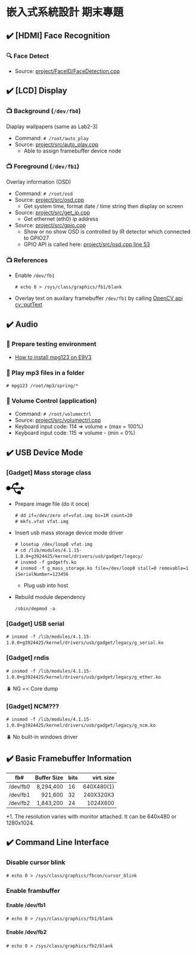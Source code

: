 # 嵌入式系統設計 期末專題


## :heavy_check_mark: [HDMI] Face Recognition
### :mag: Face Detect
- Source: [project/FaceID/FaceDetection.cpp](https://github.com/TommyLin/EmbeddedSystem2020/blob/main/project/FaceID/FaceDetection.cpp)


## :heavy_check_mark: [LCD] Display

### :tv: Background (`/dev/fb0`)
Diaplay wallpapers (same as Lab2-3)
- Command: `# /root/auto_play`
- Source: [project/src/auto_play.cpp](https://github.com/TommyLin/EmbeddedSystem2020/blob/main/project/src/auto_play.cpp)
   - Able to assign framebuffer device node

### :tv: Foreground (`/dev/fb1`)
Overlay information (OSD)
- Command: `# /root/osd`
- Source: [project/src/osd.cpp](https://github.com/TommyLin/EmbeddedSystem2020/blob/main/project/src/osd.cpp)
   - Get system time, format date / time string then display on screen
- Source: [project/src/get_ip.cpp](https://github.com/TommyLin/EmbeddedSystem2020/blob/main/project/src/get_ip.cpp)
   - Get ethernet (eth0) ip address
- Source: [project/src/gpio.cpp](https://github.com/TommyLin/EmbeddedSystem2020/blob/main/project/src/gpio.cpp)
   - Show or no show OSD is controlled by IR detector which connected to GPIO27
   - GPIO API is called here: [project/src/osd.cpp line 53](https://github.com/TommyLin/EmbeddedSystem2020/blob/d8c9fb26e4e9000c02f17c13cc9672b691d6b903/project/src/osd.cpp#L53)

### :tv: References
- Enable `/dev/fb1`
  ```
  # echo 0 > /sys/class/graphics/fb1/blank
  ```
- Overlay text on auxilary framebuffer `/dev/fb1` by calling [OpenCV api cv::putText](https://github.com/TommyLin/EmbeddedSystem2020/blob/main/project/src/osd.cpp)
   

## :heavy_check_mark: Audio

### :musical_note: Prepare testing environment
- [How to install mpg123 on E9V3](https://github.com/TommyLin/EmbeddedSystem2020/blob/main/project/doc/howto_install_mpg123.md)

### :musical_note: Play mp3 files in a folder
```
# mpg123 /root/mp3/spring/*
```

### :musical_note: Volume Control (application)
- Command: `# /root/volumectrl`
- Source: [project/src/volumectrl.cpp](https://github.com/TommyLin/EmbeddedSystem2020/blob/main/project/src/volumectrl.cpp)
- Keyboard input code: 114 => volume +  (max = 100%)
- Keyboard input code: 115 => volume -  (min =   0%)


## :heavy_check_mark: USB Device Mode

### [Gadget] Mass storage class
![USB](https://github.com/TommyLin/EmbeddedSystem2020/blob/main/project/doc/usb.png)
- Prepare image file (do it once)
   ```
   # dd if=/dev/zero of=vfat.img bs=1M count=20
   # mkfs.vfat vfat.img
   ```
- Insert usb mass storage device mode driver
   ```
   # losetup /dev/loop0 vfat.img
   # cd /lib/modules/4.1.15-1.0.0+g3924425/kernel/drivers/usb/gadget/legacy/
   # insmod -f gadgetfs.ko
   # insmod -f g_mass_storage.ko file=/dev/loop0 stall=0 removable=1 iSerialNumber=123456
   ```
   - Plug usb into host
   
* Rebuild module dependency
   ```
   /sbin/depmod -a
   ```

### [Gadget] USB serial
   ```
   # insmod -f /lib/modules/4.1.15-1.0.0+g3924425/kernel/drivers/usb/gadget/legacy/g_serial.ko
   ```

### [Gadget] rndis
   ```
   # insmod -f /lib/modules/4.1.15-1.0.0+g3924425/kernel/drivers/usb/gadget/legacy/g_ether.ko
   ```
   :beetle: NG =< Core dump

### [Gadget] NCM???
   ```
   # insmod -f /lib/modules/4.1.15-1.0.0+g3924425/kernel/drivers/usb/gadget/legacy/g_ncm.ko
   ```
   :beetle: No built-in windows driver



## :heavy_check_mark: Basic Framebuffer Information
| fb#      | Buffer Size | bits | virt. size |
| -------- | ----------: | ---- | ---------: |
| /dev/fb0 |   8,294,400 |  16  | 640X480(1) |
| /dev/fb1 |     921,600 |  32  | 240X320X3  |
| /dev/fb2 |   1,843,200 |  24  |   1024X600 |

*1. The resolution varies with monitor attached. It can be 640x480 or 1280x1024.


## :heavy_check_mark: Command Line Interface

### Disable cursor blink
`# echo 0 > /sys/class/graphics/fbcon/cursor_blink`

### Enable frambuffer

#### Enable /dev/fb1
`# echo 0 > /sys/class/graphics/fb1/blank`

#### Enable /dev/fb2
`# echo 0 > /sys/class/graphics/fb2/blank`
